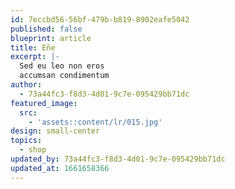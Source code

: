 ```yaml
---
id: 7eccbd56-56bf-479b-b819-8902eafe5042
published: false
blueprint: article
title: Eñe
excerpt: |-
  Sed eu leo non eros
  accumsan condimentum
author:
  - 73a44fc3-f8d3-4d01-9c7e-095429bb71dc
featured_image:
  src:
    - 'assets::content/lr/015.jpg'
design: small-center
topics:
  - shop
updated_by: 73a44fc3-f8d3-4d01-9c7e-095429bb71dc
updated_at: 1661658366
---
```

